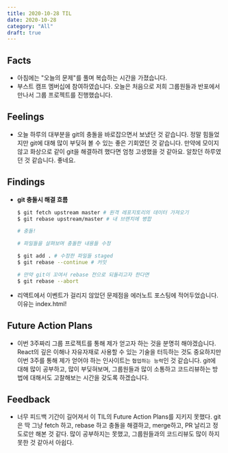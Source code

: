 ```yaml
---
title: 2020-10-28 TIL
date: 2020-10-28
category: "All"
draft: true
---
```


## Facts

- 아침에는 "오늘의 문제"를 풀며 복습하는 시간을 가졌습니다.
- 부스트 캠프 멤버십에 참여하였습니다. 오늘은 처음으로 저희 그룹원들과 반포에서 만나서 그룹 프로젝트를 진행했습니다.

## Feelings

- 오늘 하루의 대부분을 git의 충돌을 바로잡으면서 보냈던 것 같습니다. 정말 힘들었지만 git에 대해 많이 부딪혀 볼 수 있는 좋은 기회였던 것 같습니다. 만약에 모이지 않고 화상으로 같이 git을 해결하려 했다면 엄청 고생했을 것 같아요. 알찼던 하루였던 것 같습니다. 좋네요.

## Findings

- **git 충돌시 해결 흐름**  
  
    ```bash
    $ git fetch upstream master # 원격 레포지토리의 데이터 가져오기
    $ git rebase upstream/master # 내 브랜치에 병합

    # 충돌!

    # 파일들을 살펴보며 충돌한 내용들 수정

    $ git add . # 수정한 파일들 staged
    $ git rebase --continue # 커밋

    # 만약 git이 꼬여서 rebase 전으로 되돌리고자 한다면
    $ git rebase --abort
    ```

- 리액트에서 이벤트가 걸리지 않았던 문제점을 에러노트 포스팅에 적어두었습니다. 이유는 index.html!

## Future Action Plans

- 이번 3주짜리 그룹 프로젝트를 통해 제가 얻고자 하는 것을 분명히 해야겠습니다. React의 깊은 이해나 자유자재로 사용할 수 있는 기술을 터득하는 것도 중요하지만 이번 3주를 통해 제가 얻어야 하는 인사이트는 `협업하는 능력`인 것 같습니다. git에 대해 많이 공부하고, 많이 부딪혀보며, 그룹원들과 많이 소통하고 코드리뷰하는 방법에 대해서도 고찰해보는 시간을 갖도록 하겠습니다.

## Feedback

- 너무 피드백 기간이 길어져서 이 TIL의 Future Action Plans를 지키지 못했다. git은 딱 그냥 fetch 하고, rebase 하고 충돌을 해결하고, merge하고, PR 날리고 정도로만 해본 것 같다. 많이 공부하지는 못했고, 그룹원들과의 코드리뷰도 많이 하지 못한 것 같아서 아쉽다.
